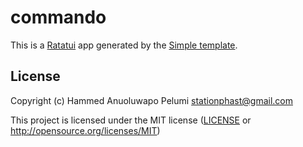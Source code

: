 # commando

This is a [Ratatui] app generated by the [Simple template].

[Ratatui]: https://ratatui.rs
[Simple Template]: https://github.com/ratatui/templates/tree/main/simple

## License

Copyright (c) Hammed Anuoluwapo Pelumi <stationphast@gmail.com>

This project is licensed under the MIT license ([LICENSE] or <http://opensource.org/licenses/MIT>)

[LICENSE]: ./LICENSE
